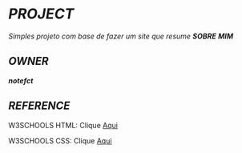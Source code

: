 # ***PROJECT***
*Simples projeto com base de fazer um site que resume **SOBRE** **MIM***
## ***OWNER***
***notefct***
## ***REFERENCE***
W3SCHOOLS HTML:
Clique [Aqui](https://www.w3schools.com/html/default.asp)

W3SCHOOLS CSS:
Clique [Aqui](https://www.w3schools.com/css/default.asp)